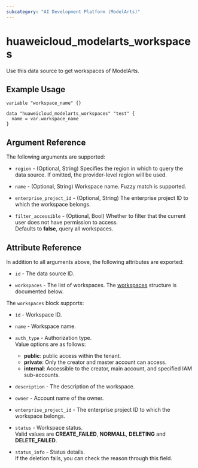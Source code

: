 ```yaml
---
subcategory: "AI Development Platform (ModelArts)"
---
```


# huaweicloud_modelarts_workspaces

Use this data source to get workspaces of ModelArts.

## Example Usage

```hcl
variable "workspace_name" {}

data "huaweicloud_modelarts_workspaces" "test" {
  name = var.workspace_name
}
```

## Argument Reference

The following arguments are supported:

* `region` - (Optional, String) Specifies the region in which to query the data source.
  If omitted, the provider-level region will be used.

* `name` - (Optional, String) Workspace name. Fuzzy match is supported.  

* `enterprise_project_id` - (Optional, String) The enterprise project ID to which the workspace belongs.  

* `filter_accessible` - (Optional, Bool) Whether to filter that the current user does not have permission to access.  
  Defaults to **false**, query all workspaces.

## Attribute Reference

In addition to all arguments above, the following attributes are exported:

* `id` - The data source ID.

* `workspaces` - The list of workspaces.
  The [workspaces](#Workspaces_Workspaces) structure is documented below.

<a name="Workspaces_Workspaces"></a>
The `workspaces` block supports:

* `id` - Workspace ID.

* `name` - Workspace name.

* `auth_type` - Authorization type.  
  Value options are as follows:
    + **public**: public access within the tenant.
    + **private**: Only the creator and master account can access.
    + **internal**: Accessible to the creator, main account, and specified IAM sub-accounts.

* `description` - The description of the workspace.  

* `owner` - Account name of the owner.

* `enterprise_project_id` - The enterprise project ID to which the workspace belongs.  

* `status` - Workspace status.  
  Valid values are **CREATE_FAILED**, **NORMALL**, **DELETING** and **DELETE_FAILED**.

* `status_info` - Status details.  
  If the deletion fails, you can check the reason through this field.
